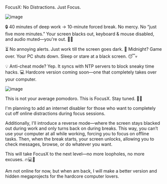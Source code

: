 FocusX: No Distractions. Just Focus.

![image](https://github.com/user-attachments/assets/0826d834-987f-4070-a287-fd4feede9709)


🔒 40 minutes of deep work → 10-minute forced break.
No mercy. No “just five more minutes.” Your screen blacks out, keyboard & mouse disabled, and audio muted—you're out. 🚶‍♂️

⏳ No annoying alerts. Just work till the screen goes dark.
🌙 Midnight? Game over. Your PC shuts down. Sleep or stare at a black screen. 😴💀

💡 Anti-cheat mode? Yep. It syncs with NTP servers to block sneaky time hacks.
💻 Hardcore version coming soon—one that completely takes over your computer.

![image](https://github.com/user-attachments/assets/54608fa2-2250-4347-b05a-adaf5699a3e7)

This is not your average pomodoro. This is FocusX. Stay tuned. 🚀🔥

I'm planning to add an internet disabler for those who want to completely cut off online distractions during focus sessions.

Additionally, I'll introduce a reverse mode—where the screen stays blacked out during work and only turns back on during breaks. This way, you can’t use your computer at all while working, forcing you to focus on offline tasks. Then, when the break starts, your screen unlocks, allowing you to check messages, browse, or do whatever you want.

This will take FocusX to the next level—no more loopholes, no more excuses. 🔥💻🚀

Am not online for now, but when am back, I will make a better version and hidden megaprojects for the hardcore computer lovers.
